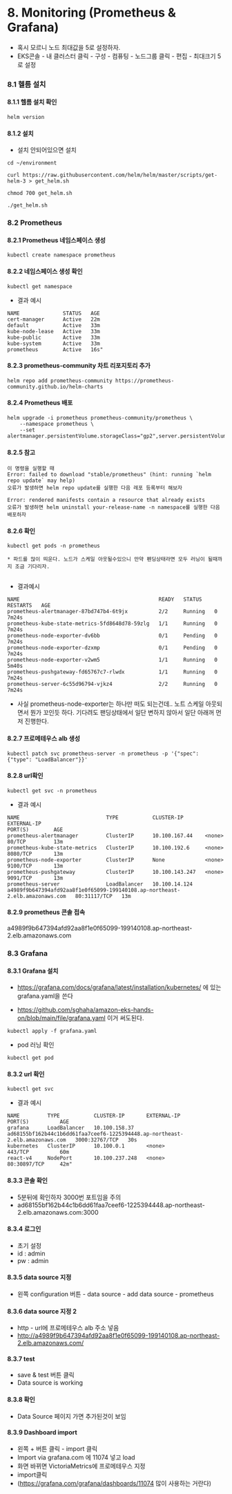 # 8. Monitoring (Prometheus & Grafana)

* 혹시 모르니 노드 최대값을 5로 설정하자.
* EKS콘솔 - 내 클러스터 클릭 - 구성 - 컴퓨팅 - 노드그룹 클릭 - 편집 - 최대크기 5로 설정

### 8.1 헬름 설치

#### 8.1.1 헬름 설치 확인
```
helm version
```

#### 8.1.2 설치
* 설치 안되어있으면 설치
```
cd ~/environment
```
```
curl https://raw.githubusercontent.com/helm/helm/master/scripts/get-helm-3 > get_helm.sh
```
```
chmod 700 get_helm.sh
```
```
./get_helm.sh
```


### 8.2 Prometheus

#### 8.2.1 Prometheus 네임스페이스 생성
```
kubectl create namespace prometheus
```

#### 8.2.2 네임스페이스 생성 확인	
```
kubectl get namespace	
```

* 결과 예시
```
NAME              STATUS   AGE
cert-manager      Active   22m
default           Active   33m
kube-node-lease   Active   33m
kube-public       Active   33m
kube-system       Active   33m
prometheus        Active   16s"
```


#### 8.2.3 prometheus-community 차트 리포지토리 추가

```
helm repo add prometheus-community https://prometheus-community.github.io/helm-charts
```


#### 8.2.4 Prometheus 배포	

```
helm upgrade -i prometheus prometheus-community/prometheus \
    --namespace prometheus \
    --set alertmanager.persistentVolume.storageClass="gp2",server.persistentVolume.storageClass="gp2"
```

#### 8.2.5 참고 	
```
이 명령을 실행할 때 
Error: failed to download "stable/prometheus" (hint: running `helm repo update` may help) 
오류가 발생하면 helm repo update를 실행한 다음 레포 등록부터 해보자

Error: rendered manifests contain a resource that already exists 
오류가 발생하면 helm uninstall your-release-name -n namespace를 실행한 다음 배포하자
```

#### 8.2.6 확인
```
kubectl get pods -n prometheus	

* 파드를 많이 띄운다. 노드가 스케일 아웃될수있으니 만약 펜딩상태라면 모두 러닝이 될때까지 조금 기다리자.


```
* 결과예시
```
NAME                                             READY   STATUS    RESTARTS   AGE
prometheus-alertmanager-87bd747b4-6t9jx          2/2     Running   0          7m24s
prometheus-kube-state-metrics-5fd8648d78-59zlg   1/1     Running   0          7m24s
prometheus-node-exporter-dv6bb                   0/1     Pending   0          7m24s
prometheus-node-exporter-dzxmp                   0/1     Pending   0          7m24s
prometheus-node-exporter-v2wm5                   1/1     Running   0          5m40s
prometheus-pushgateway-fd65767c7-rlwdx           1/1     Running   0          7m24s
prometheus-server-6c55d96794-vjkz4               2/2     Running   0          7m24s
```
* 사실 prometheus-node-exporter는 하나만 떠도 되는건데.. 노트 스케일 아웃되면서 뭔가 꼬인듯 하다. 기다려도 팬딩상태에서 일단 변하지 않아서 일단 아래꺼 먼저 진행한다.


#### 8.2.7 프로메테우스 alb 생성
```
kubectl patch svc prometheus-server -n prometheus -p '{"spec": {"type": "LoadBalancer"}}'
```



#### 8.2.8 url확인	
```
kubectl get svc -n prometheus
```

* 결과 예시
```
NAME                            TYPE           CLUSTER-IP       EXTERNAL-IP                                                                   PORT(S)        AGE
prometheus-alertmanager         ClusterIP      10.100.167.44    <none>                                                                        80/TCP         13m
prometheus-kube-state-metrics   ClusterIP      10.100.192.6     <none>                                                                        8080/TCP       13m
prometheus-node-exporter        ClusterIP      None             <none>                                                                        9100/TCP       13m
prometheus-pushgateway          ClusterIP      10.100.143.247   <none>                                                                        9091/TCP       13m
prometheus-server               LoadBalancer   10.100.14.124    a4989f9b647394afd92aa8f1e0f65099-199140108.ap-northeast-2.elb.amazonaws.com   80:31117/TCP   13m
```


#### 8.2.9 prometheus 콘솔 접속	
a4989f9b647394afd92aa8f1e0f65099-199140108.ap-northeast-2.elb.amazonaws.com



### 8.3 Grafana

#### 8.3.1 Grafana 설치	

* https://grafana.com/docs/grafana/latest/installation/kubernetes/ 에 있는 grafana.yaml을 쓴다

* https://github.com/sghaha/amazon-eks-hands-on/blob/main/file/grafana.yaml 이거 써도된다.


```
kubectl apply -f grafana.yaml
```

* pod 러닝 확인
```
kubectl get pod
```

#### 8.3.2 url 확인
```
kubectl get svc
```
* 결과 예시
```
NAME         TYPE           CLUSTER-IP       EXTERNAL-IP                                                                    PORT(S)          AGE
grafana      LoadBalancer   10.100.158.37    ad68155bf162b44c1b6dd61faa7ceef6-1225394448.ap-northeast-2.elb.amazonaws.com   3000:32767/TCP   30s
kubernetes   ClusterIP      10.100.0.1       <none>                                                                         443/TCP          60m
react-v4     NodePort       10.100.237.248   <none>                                                                         80:30897/TCP     42m"
```


#### 8.3.3 콘솔 확인	
 
* 5분뒤에 확인하자 3000번 포트임을 주의
* ad68155bf162b44c1b6dd61faa7ceef6-1225394448.ap-northeast-2.elb.amazonaws.com:3000



#### 8.3.4 로그인	

* 초기 설정
* id : admin
* pw : admin


#### 8.3.5 data source 지정
* 왼쪽 configuration 버튼  - data source - add data source - prometheus


#### 8.3.6 data source 지정 2	

* http - url에 프로메테우스 alb 주소 넣음
* http://a4989f9b647394afd92aa8f1e0f65099-199140108.ap-northeast-2.elb.amazonaws.com/



#### 8.3.7 test
* save & test 버튼 클릭
* Data source is working

#### 8.3.8 확인
* Data Source 페이지 가면 추가된것이 보임



#### 8.3.9 Dashboard import

* 왼쪽 + 버튼 클릭 - import 클릭
* Import via grafana.com 에 11074 넣고 load
* 화면 바뀌면 VictoriaMetrics에 프로메테우스 지정
* import클릭
* (https://grafana.com/grafana/dashboards/11074 많이 사용하는 거란다)
